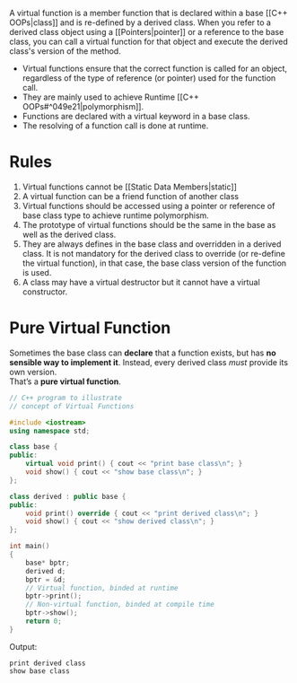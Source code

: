 A virtual function is a member function that is declared within a base [[C++ OOPs|class]] and is re-defined by a derived class. When you refer to a derived class object using a [[Pointers|pointer]] or a reference to the base class, you can call a virtual function for that object and execute the derived class's version of the method. 

- Virtual functions ensure that the correct function is called for an object, regardless of the type of reference (or pointer) used for the function call.
- They are mainly used to achieve Runtime [[C++ OOPs#^049e21|polymorphism]].
- Functions are declared with a virtual keyword in a base class.
- The resolving of a function call is done at runtime.

# Rules

1. Virtual functions cannot be [[Static Data Members|static]] 
2. A virtual function can be a friend function of another class
3. Virtual functions should be accessed using a pointer or reference of base class type to achieve runtime polymorphism.
4. The prototype of virtual functions should be the same in the base as well as the derived class.
5. They are always defines in the base class and overridden in a derived class. It is not mandatory for the derived class to override (or re-define the virtual function), in that case, the base class version of the function is used.
6. A class may have a virtual destructor but it cannot have a virtual constructor.

# Pure Virtual Function

Sometimes the base class can **declare** that a function exists, but has **no sensible way to implement it**. Instead, every derived class _must_ provide its own version.  
That’s a **pure virtual function**. 

```c++
// C++ program to illustrate
// concept of Virtual Functions

#include <iostream>
using namespace std;

class base {
public:
    virtual void print() { cout << "print base class\n"; }
    void show() { cout << "show base class\n"; }
};

class derived : public base {
public:
    void print() override { cout << "print derived class\n"; }
    void show() { cout << "show derived class\n"; }
};

int main()
{
    base* bptr;
    derived d;
    bptr = &d;
    // Virtual function, binded at runtime
    bptr->print();
    // Non-virtual function, binded at compile time
    bptr->show();
    return 0;
}
```

Output:
```
print derived class
show base class
```
